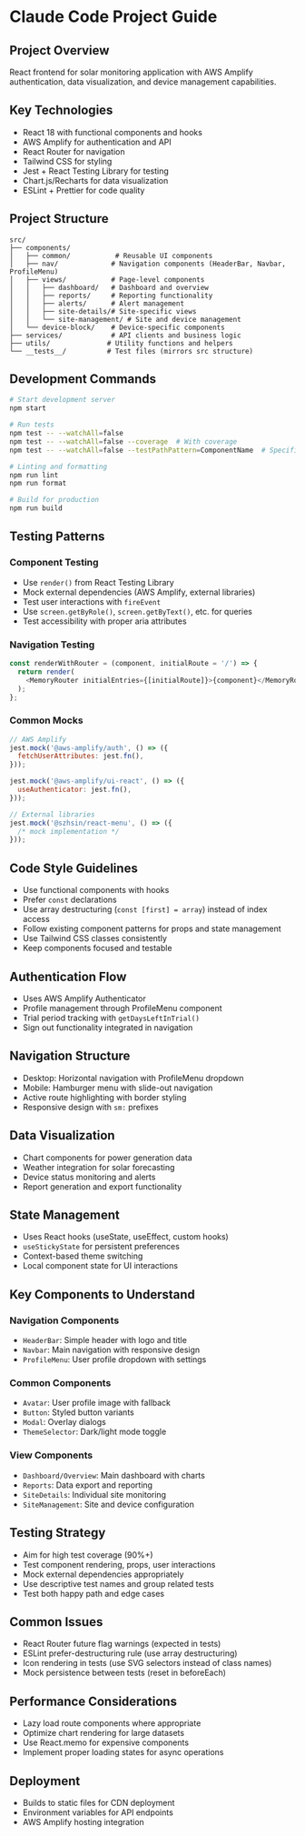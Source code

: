 # Claude Code Project Guide

## Project Overview

React frontend for solar monitoring application with AWS Amplify authentication, data visualization, and device management capabilities.

## Key Technologies

- React 18 with functional components and hooks
- AWS Amplify for authentication and API
- React Router for navigation
- Tailwind CSS for styling
- Jest + React Testing Library for testing
- Chart.js/Recharts for data visualization
- ESLint + Prettier for code quality

## Project Structure

```
src/
├── components/
│   ├── common/           # Reusable UI components
│   ├── nav/             # Navigation components (HeaderBar, Navbar, ProfileMenu)
│   ├── views/           # Page-level components
│   │   ├── dashboard/   # Dashboard and overview
│   │   ├── reports/     # Reporting functionality
│   │   ├── alerts/      # Alert management
│   │   ├── site-details/# Site-specific views
│   │   └── site-management/ # Site and device management
│   └── device-block/    # Device-specific components
├── services/            # API clients and business logic
├── utils/              # Utility functions and helpers
└── __tests__/          # Test files (mirrors src structure)
```

## Development Commands

```bash
# Start development server
npm start

# Run tests
npm test -- --watchAll=false
npm test -- --watchAll=false --coverage  # With coverage
npm test -- --watchAll=false --testPathPattern=ComponentName  # Specific tests

# Linting and formatting
npm run lint
npm run format

# Build for production
npm run build
```

## Testing Patterns

### Component Testing

- Use `render()` from React Testing Library
- Mock external dependencies (AWS Amplify, external libraries)
- Test user interactions with `fireEvent`
- Use `screen.getByRole()`, `screen.getByText()`, etc. for queries
- Test accessibility with proper aria attributes

### Navigation Testing

```javascript
const renderWithRouter = (component, initialRoute = '/') => {
  return render(
    <MemoryRouter initialEntries={[initialRoute]}>{component}</MemoryRouter>,
  );
};
```

### Common Mocks

```javascript
// AWS Amplify
jest.mock('@aws-amplify/auth', () => ({
  fetchUserAttributes: jest.fn(),
}));

jest.mock('@aws-amplify/ui-react', () => ({
  useAuthenticator: jest.fn(),
}));

// External libraries
jest.mock('@szhsin/react-menu', () => ({
  /* mock implementation */
}));
```

## Code Style Guidelines

- Use functional components with hooks
- Prefer `const` declarations
- Use array destructuring (`const [first] = array`) instead of index access
- Follow existing component patterns for props and state management
- Use Tailwind CSS classes consistently
- Keep components focused and testable

## Authentication Flow

- Uses AWS Amplify Authenticator
- Profile management through ProfileMenu component
- Trial period tracking with `getDaysLeftInTrial()`
- Sign out functionality integrated in navigation

## Navigation Structure

- Desktop: Horizontal navigation with ProfileMenu dropdown
- Mobile: Hamburger menu with slide-out navigation
- Active route highlighting with border styling
- Responsive design with `sm:` prefixes

## Data Visualization

- Chart components for power generation data
- Weather integration for solar forecasting
- Device status monitoring and alerts
- Report generation and export functionality

## State Management

- Uses React hooks (useState, useEffect, custom hooks)
- `useStickyState` for persistent preferences
- Context-based theme switching
- Local component state for UI interactions

## Key Components to Understand

### Navigation Components

- `HeaderBar`: Simple header with logo and title
- `Navbar`: Main navigation with responsive design
- `ProfileMenu`: User profile dropdown with settings

### Common Components

- `Avatar`: User profile image with fallback
- `Button`: Styled button variants
- `Modal`: Overlay dialogs
- `ThemeSelector`: Dark/light mode toggle

### View Components

- `Dashboard/Overview`: Main dashboard with charts
- `Reports`: Data export and reporting
- `SiteDetails`: Individual site monitoring
- `SiteManagement`: Site and device configuration

## Testing Strategy

- Aim for high test coverage (90%+)
- Test component rendering, props, user interactions
- Mock external dependencies appropriately
- Use descriptive test names and group related tests
- Test both happy path and edge cases

## Common Issues

- React Router future flag warnings (expected in tests)
- ESLint prefer-destructuring rule (use array destructuring)
- Icon rendering in tests (use SVG selectors instead of class names)
- Mock persistence between tests (reset in beforeEach)

## Performance Considerations

- Lazy load route components where appropriate
- Optimize chart rendering for large datasets
- Use React.memo for expensive components
- Implement proper loading states for async operations

## Deployment

- Builds to static files for CDN deployment
- Environment variables for API endpoints
- AWS Amplify hosting integration
